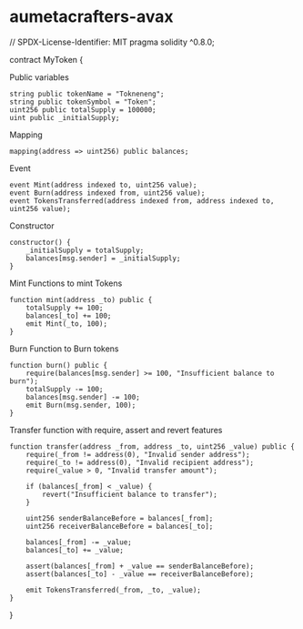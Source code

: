 # aumetacrafters-avax

// SPDX-License-Identifier: MIT
pragma solidity ^0.8.0;

contract MyToken {

Public variables

    string public tokenName = "Tokneneng";
    string public tokenSymbol = "Token";
    uint256 public totalSupply = 100000;
    uint public _initialSupply;
    
Mapping

    mapping(address => uint256) public balances;
    
Event

    event Mint(address indexed to, uint256 value);
    event Burn(address indexed from, uint256 value);
    event TokensTransferred(address indexed from, address indexed to, uint256 value);

Constructor

    constructor() {
        _initialSupply = totalSupply;
        balances[msg.sender] = _initialSupply;
    }
    
Mint Functions to mint Tokens

    function mint(address _to) public {
        totalSupply += 100;
        balances[_to] += 100;
        emit Mint(_to, 100);
    }

Burn Function to Burn tokens

    function burn() public {
        require(balances[msg.sender] >= 100, "Insufficient balance to burn");
        totalSupply -= 100;
        balances[msg.sender] -= 100;
        emit Burn(msg.sender, 100);
    }

Transfer function with require, assert and revert features

    function transfer(address _from, address _to, uint256 _value) public {
        require(_from != address(0), "Invalid sender address");
        require(_to != address(0), "Invalid recipient address");
        require(_value > 0, "Invalid transfer amount");

        if (balances[_from] < _value) {
            revert("Insufficient balance to transfer");
        }

        uint256 senderBalanceBefore = balances[_from];
        uint256 receiverBalanceBefore = balances[_to];

        balances[_from] -= _value;
        balances[_to] += _value;

        assert(balances[_from] + _value == senderBalanceBefore);
        assert(balances[_to] - _value == receiverBalanceBefore);

        emit TokensTransferred(_from, _to, _value);
    }
}

